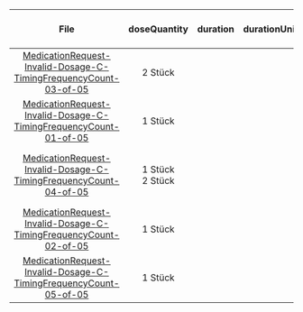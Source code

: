| File | doseQuantity | duration | durationUnit | frequency | period | periodUnit | Day<br>of<br>Week | Time<br>Of<br>Day | when | bounds[x] |
| :---: | :---: | :---: | :---: | :---: | :---: | :---: | :---: | :---: | :---: | :---: |
| [MedicationRequest-Invalid-Dosage-C-TimingFrequencyCount-03-of-05](./MedicationRequest-Invalid-Dosage-C-TimingFrequencyCount-03-of-05.html) | 2 Stück |  |  | 3 | 1 | wk | tue, thu |  |  |  |
| [MedicationRequest-Invalid-Dosage-C-TimingFrequencyCount-01-of-05](./MedicationRequest-Invalid-Dosage-C-TimingFrequencyCount-01-of-05.html) | 1 Stück |  |  | 2 | 1 | d |  |  | MORN |  |
| [MedicationRequest-Invalid-Dosage-C-TimingFrequencyCount-04-of-05](./MedicationRequest-Invalid-Dosage-C-TimingFrequencyCount-04-of-05.html) | 1 Stück<br>2 Stück |  |  | 3<br>2 | 2 | d |  | 08:00:00, 20:00:00<br>10:00:00, 14:00:00, 22:00:00 |  |  |
| [MedicationRequest-Invalid-Dosage-C-TimingFrequencyCount-02-of-05](./MedicationRequest-Invalid-Dosage-C-TimingFrequencyCount-02-of-05.html) | 1 Stück |  |  | 2 | 1 | d |  | 08:00:00 |  |  |
| [MedicationRequest-Invalid-Dosage-C-TimingFrequencyCount-05-of-05](./MedicationRequest-Invalid-Dosage-C-TimingFrequencyCount-05-of-05.html) | 1 Stück |  |  | 3 | 1 | wk | mon, fri |  | MORN | {'system': 'http://unitsofmeasure.org', 'value': 3, 'code': 'wk', 'unit': 'Woche(n)'} |
